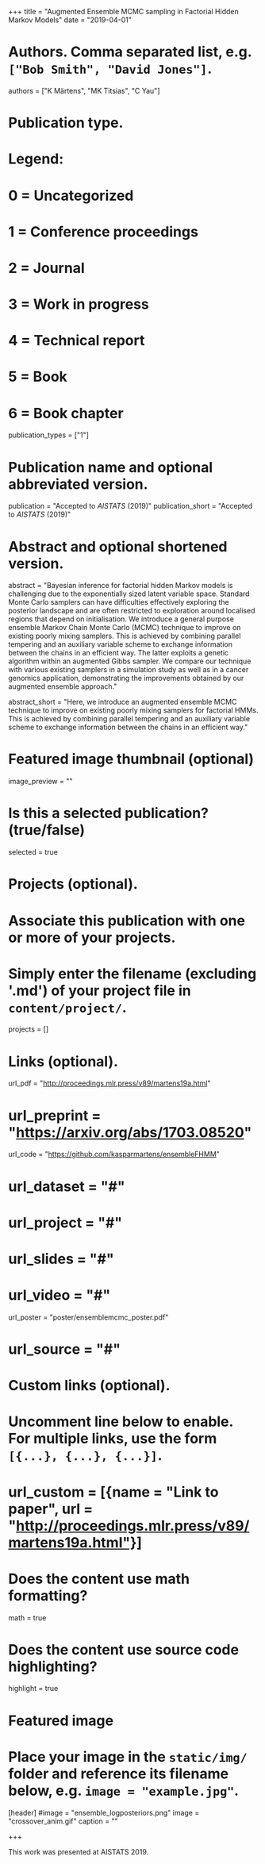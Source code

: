 +++
title = "Augmented Ensemble MCMC sampling in Factorial Hidden Markov Models"
date = "2019-04-01"

# Authors. Comma separated list, e.g. `["Bob Smith", "David Jones"]`.
authors = ["K Märtens", "MK Titsias", "C Yau"]

# Publication type.
# Legend:
# 0 = Uncategorized
# 1 = Conference proceedings
# 2 = Journal
# 3 = Work in progress
# 4 = Technical report
# 5 = Book
# 6 = Book chapter
publication_types = ["1"]

# Publication name and optional abbreviated version.
publication = "Accepted to *AISTATS* (2019)"
publication_short = "Accepted to *AISTATS* (2019)"

# Abstract and optional shortened version.
abstract = "Bayesian inference for factorial hidden Markov models is challenging due to the exponentially sized latent variable space. Standard Monte Carlo samplers can have difficulties effectively exploring the posterior landscape and are often restricted to exploration around localised regions that depend on initialisation. We introduce a general purpose ensemble Markov Chain Monte Carlo (MCMC) technique to improve on existing poorly mixing samplers. This is achieved by combining parallel tempering and an auxiliary variable scheme to exchange information between the chains in an efficient way. The latter exploits a genetic algorithm within an augmented Gibbs sampler. We compare our technique with various existing samplers in a simulation study as well as in a cancer genomics application, demonstrating the improvements obtained by our augmented ensemble approach."

abstract_short = "Here, we introduce an augmented ensemble MCMC technique to improve on existing poorly mixing samplers for factorial HMMs. This is achieved by combining parallel tempering and an auxiliary variable scheme to exchange information between the chains in an efficient way."

# Featured image thumbnail (optional)
image_preview = ""

# Is this a selected publication? (true/false)
selected = true

# Projects (optional).
#   Associate this publication with one or more of your projects.
#   Simply enter the filename (excluding '.md') of your project file in `content/project/`.
projects = []

# Links (optional).
url_pdf = "http://proceedings.mlr.press/v89/martens19a.html"
# url_preprint = "https://arxiv.org/abs/1703.08520"
url_code = "https://github.com/kasparmartens/ensembleFHMM"
# url_dataset = "#"
# url_project = "#"
# url_slides = "#"
# url_video = "#"
url_poster = "poster/ensemblemcmc_poster.pdf"
# url_source = "#"

# Custom links (optional).
#   Uncomment line below to enable. For multiple links, use the form `[{...}, {...}, {...}]`.
# url_custom = [{name = "Link to paper", url = "http://proceedings.mlr.press/v89/martens19a.html"}]

# Does the content use math formatting?
math = true

# Does the content use source code highlighting?
highlight = true

# Featured image
# Place your image in the `static/img/` folder and reference its filename below, e.g. `image = "example.jpg"`.
[header]
#image = "ensemble_logposteriors.png"
image = "crossover_anim.gif"
caption = ""

+++

This work was presented at AISTATS 2019.

